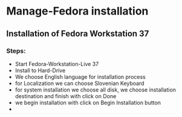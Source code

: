 # Manage-Fedora installation

## Installation of Fedora Workstation 37

### Steps:
- Start Fedora-Workstation-Live 37
- Install to Hard-Drive
- We choose English language for installation process
- for Localization we can choose Slovenian Keyboard
- for system installation we choose all disk, we choose installation destination and finish with click on Done
- we begin installation with click on Begin Installation button
- 
